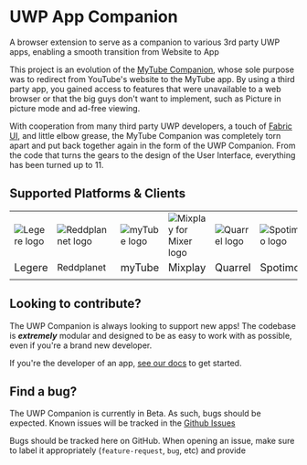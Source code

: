 # UWP App Companion
A browser extension to serve as a companion to various 3rd party UWP apps, enabling a smooth transition from Website to App

This project is an evolution of the [MyTube Companion](https://github.com/Arlodotexe/myTube-Companion), whose sole purpose was to redirect from YouTube's website to the MyTube app. By using a third party app, you gained access to features that were unavailable to a web browser or that the big guys don't want to implement, such as Picture in picture mode and ad-free viewing.

With cooperation from many third party UWP developers, a touch of [Fabric UI](https://developer.microsoft.com/en-us/fabric#/), and little elbow grease, the MyTube Companion was completely torn apart and put back together again in the form of the UWP Companion. From the code that turns the gears to the design of the User Interface, everything has been turned up to 11.

## Supported Platforms & Clients


|  |  |  |  |  |  |  |
| - | - | - | - | - | - | - |
| ![Legere logo](https://arlo.site/projects/UWPCompanion/icons/clients/Legere.png) | ![Reddplannet logo](https://arlo.site/projects/UWPCompanion/icons/platforms/Reddit.png) | ![myTube logo](https://arlo.site/projects/UWPCompanion/icons/clients/myTube.png) | ![Mixplay for Mixer logo](https://arlo.site/projects/UWPCompanion/icons/platforms/Mixer.png) | ![Quarrel logo](https://arlo.site/projects/UWPCompanion/icons/clients/Quarrel.png) | ![Spotimo logo](https://arlo.site/projects/UWPCompanion/icons/clients/Spotimo_.png) | ![Xpotify logo](https://arlo.site/projects/UWPCompanion/icons/clients/Xpotify.png) |
| <font size="+1">Legere</font> | <font size="+0.7">Reddplanet</font> | <font size="+1">myTube</font> | <font size="+1">Mixplay</font> | <font size="+1">Quarrel</a> | <font size="+1">Spotimo</font> | <font size="+1">Xpotify</font> |
|  |  |  |  |  |  |  |

## Looking to contribute?

The UWP Companion is always looking to support new apps! The codebase is ***extremely*** modular and designed to be as easy to work with as possible, even if you're a brand new developer.

If you're the developer of an app, [see our docs](docs/contributing.md) to get started.

## Find a bug?
The UWP Companion is currently in Beta. As such, bugs should be expected. Known issues will be tracked in the [Github Issues](https://github.com/Arlodotexe/UWP-Companion/issues)

Bugs should be tracked here on GitHub.
When opening an issue, make sure to label it appropriately (`feature-request`, `bug`, etc) and provide 
 